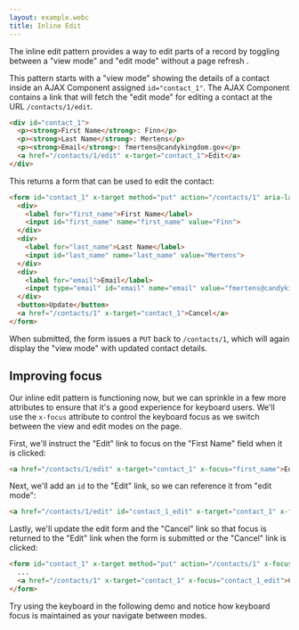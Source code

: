 ```yaml
---
layout: example.webc
title: Inline Edit
---
```


The inline edit pattern provides a way to edit parts of a record by toggling between a "view mode" and "edit mode" without a page refresh .

This pattern starts with a "view mode" showing the details of a contact inside an AJAX Component assigned `id="contact_1"`. The AJAX Component contains a link that will fetch the "edit mode" for editing a contact at the URL `/contacts/1/edit`.

```html
<div id="contact_1">
  <p><strong>First Name</strong>: Finn</p>
  <p><strong>Last Name</strong>: Mertens</p>
  <p><strong>Email</strong>: fmertens@candykingdom.gov</p>
  <a href="/contacts/1/edit" x-target="contact_1">Edit</a>
</div>
```

This returns a form that can be used to edit the contact:

```html
<form id="contact_1" x-target method="put" action="/contacts/1" aria-label="Contact Information">
  <div>
    <label for="first_name">First Name</label>
    <input id="first_name" name="first_name" value="Finn">
  </div>
  <div>
    <label for="last_name">Last Name</label>
    <input id="last_name" name="last_name" value="Mertens">
  </div>
  <div>
    <label for="email">Email</label>
    <input type="email" id="email" name="email" value="fmertens@candykingdom.gov">
  </div>
  <button>Update</button>
  <a href="/contacts/1" x-target="contact_1">Cancel</a>
</form>
```

When submitted, the form issues a `PUT` back to `/contacts/1`, which will again display the "view mode" with updated contact details.

## Improving focus

Our inline edit pattern is functioning now, but we can sprinkle in a few more attributes to ensure that it's a good experience for keyboard users. We'll use the `x-focus` attribute to control the keyboard focus as we switch between the view and edit modes on the page.

First, we'll instruct the "Edit" link to focus on the "First Name" field when it is clicked:

```html
<a href="/contacts/1/edit" x-target="contact_1" x-focus="first_name">Edit</a>
```

Next, we'll add an `id` to the "Edit" link, so we can reference it from "edit mode":

```html
<a href="/contacts/1/edit" id="contact_1_edit" x-target="contact_1" x-focus="first_name">Edit</a>
```

Lastly, we'll update the edit form and the "Cancel" link so that focus is returned to the "Edit" link when the form is submitted or the "Cancel" link is clicked:

```html
<form id="contact_1" x-target method="put" action="/contacts/1" x-focus="contact_1_edit" aria-label="Contact Information">
  ...
  <a href="/contacts/1" x-target="contact_1" x-focus="contact_1_edit">Cancel</a>
</form>
```

Try using the keyboard in the following demo and notice how keyboard focus is maintained as your navigate between modes.


<script>
  let contact = {
    "first_name": "Finn",
    "last_name": "Mertens",
    "email": "fmertens@candykingdom.gov"
  };

  window.route('GET', '/contacts/1', () => show(contact))
  window.route('GET', '/contacts/1/edit', () => edit(contact))
  window.route('PUT', '/contacts/1', (input) => {
    contact.first_name = input.first_name
    contact.last_name = input.last_name
    contact.email = input.email
    return show(contact)
  })

  example('/contacts/1')

  function edit(contact) {
    return `<form id="contact_1" x-target method="put" action="/contacts/1" x-focus="contact_1_edit" aria-label="Contact Information">
  <div>
    <label for="first_name">First Name</label>
    <input id="first_name" name="first_name" value="${contact.first_name}" style="width:18ch">
  </div>
  <div>
    <label for="last_name">Last Name</label>
    <input id="last_name" name="last_name" value="${contact.last_name}" style="width:18ch">
  </div>
  <div>
    <label for="email">Email</label>
    <input type="email" id="email" name="email" value="${contact.email}" style="width:22ch">
  </div>
  <button class="primary">Update</button>
  <a href="/contacts/1" x-target="contact_1" x-focus="contact_1_edit">Cancel</a>
</form>`
  }

  function show(contact) {
    return `<div id="contact_1">
  <p><strong>First Name</strong>: ${contact.first_name}</p>
  <p><strong>Last Name</strong>: ${contact.last_name}</p>
  <p><strong>Email</strong>: ${contact.email}</p>
  <a href="/contacts/1/edit" id="contact_1_edit" x-target="contact_1" x-focus="first_name">Edit</a>
</div>`;
  }
</script>
